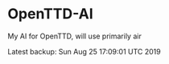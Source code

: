 # OpenTTD-AI
My AI for OpenTTD, will use primarily air

Latest backup: Sun Aug 25 17:09:01 UTC 2019
